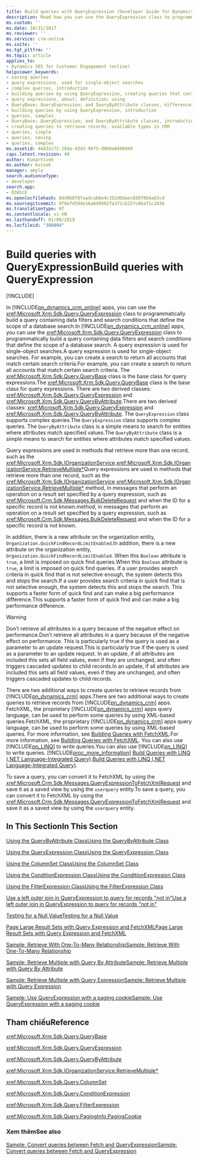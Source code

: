 ```yaml
---
title: Build queries with QueryExpression (Developer Guide for Dynamics 365 for Customer Engagement)| MicrosoftDocs
description: Read how you can use the QueryExpression class to programmatically build a query containing data filters and search conditions that define the scope of a database search
ms.custom: ''
ms.date: 10/31/2017
ms.reviewer: ''
ms.service: crm-online
ms.suite: ''
ms.tgt_pltfrm: ''
ms.topic: article
applies_to:
- Dynamics 365 for Customer Engagement (online)
helpviewer_keywords:
- saving queries
- query expressions, used for single-object searches
- complex queries, introduction
- building queries by using QueryExpression, creating queries that contain data filters and search conditions
- query expressions, about; definition; using
- QueryBase; QueryExpression; and QueryByAttribute classes, differences between
- building queries by using QueryExpression, introduction
- queries, samples
- QueryBase; QueryExpression; and QueryByAttribute classes, introduction to building queries
- creating queries to retrieve records, available types in CRM
- queries, simple
- queries, saving
- queries, complex
ms.assetid: 44d32c72-284a-43d3-96f5-d9b0a0486949
caps.latest.revision: 48
author: KumarVivek
ms.author: kvivek
manager: amyla
search.audienceType:
- developer
search.app:
- D365CE
ms.openlocfilehash: 6dd06870faadcab6e4c352d0daec69978b4a63cd
ms.sourcegitcommit: 9f0efd59de16a6d9902fa372cb25fc0baf1c2838
ms.translationtype: HT
ms.contentlocale: vi-VN
ms.lasthandoff: 01/08/2019
ms.locfileid: "388094"
---
```

# <a name="build-queries-with-queryexpression"></a><span data-ttu-id="51765-103">Build queries with QueryExpression</span><span class="sxs-lookup"><span data-stu-id="51765-103">Build queries with QueryExpression</span></span>

[!INCLUDE[](../../includes/cc_applies_to_update_9_0_0.md)]

<span data-ttu-id="51765-104">In [!INCLUDE[pn_dynamics_crm_online](../../includes/pn-dynamics-crm-online.md)] apps, you can use the <xref:Microsoft.Xrm.Sdk.Query.QueryExpression> class to programmatically build a query containing data filters and search conditions that define the scope of a database search.</span><span class="sxs-lookup"><span data-stu-id="51765-104">In [!INCLUDE[pn_dynamics_crm_online](../../includes/pn-dynamics-crm-online.md)] apps, you can use the <xref:Microsoft.Xrm.Sdk.Query.QueryExpression> class to programmatically build a query containing data filters and search conditions that define the scope of a database search.</span></span> <span data-ttu-id="51765-105">A query expression is used for single-object searches.</span><span class="sxs-lookup"><span data-stu-id="51765-105">A query expression is used for single-object searches.</span></span> <span data-ttu-id="51765-106">For example, you can create a search to return all accounts that match certain search criteria.</span><span class="sxs-lookup"><span data-stu-id="51765-106">For example, you can create a search to return all accounts that match certain search criteria.</span></span> <span data-ttu-id="51765-107">The <xref:Microsoft.Xrm.Sdk.Query.QueryBase> class is the base class for query expressions.</span><span class="sxs-lookup"><span data-stu-id="51765-107">The <xref:Microsoft.Xrm.Sdk.Query.QueryBase> class is the base class for query expressions.</span></span> <span data-ttu-id="51765-108">There are two derived classes: <xref:Microsoft.Xrm.Sdk.Query.QueryExpression> and <xref:Microsoft.Xrm.Sdk.Query.QueryByAttribute>.</span><span class="sxs-lookup"><span data-stu-id="51765-108">There are two derived classes: <xref:Microsoft.Xrm.Sdk.Query.QueryExpression> and <xref:Microsoft.Xrm.Sdk.Query.QueryByAttribute>.</span></span> <span data-ttu-id="51765-109">The `QueryExpression` class supports complex queries.</span><span class="sxs-lookup"><span data-stu-id="51765-109">The `QueryExpression` class supports complex queries.</span></span> <span data-ttu-id="51765-110">The `QueryByAttribute` class is a simple means to search for entities where attributes match specified values.</span><span class="sxs-lookup"><span data-stu-id="51765-110">The `QueryByAttribute` class is a simple means to search for entities where attributes match specified values.</span></span>  
  
 <span data-ttu-id="51765-111">Query expressions are used in methods that retrieve more than one record, such as the <xref:Microsoft.Xrm.Sdk.IOrganizationService>.<xref:Microsoft.Xrm.Sdk.IOrganizationService.RetrieveMultiple*></span><span class="sxs-lookup"><span data-stu-id="51765-111">Query expressions are used in methods that retrieve more than one record, such as the <xref:Microsoft.Xrm.Sdk.IOrganizationService>.<xref:Microsoft.Xrm.Sdk.IOrganizationService.RetrieveMultiple*></span></span> <span data-ttu-id="51765-112">method, in messages that perform an operation on a result set specified by a query expression, such as <xref:Microsoft.Crm.Sdk.Messages.BulkDeleteRequest> and when the ID for a specific record is not known.</span><span class="sxs-lookup"><span data-stu-id="51765-112">method, in messages that perform an operation on a result set specified by a query expression, such as <xref:Microsoft.Crm.Sdk.Messages.BulkDeleteRequest> and when the ID for a specific record is not known.</span></span>  
  
 <span data-ttu-id="51765-113">In addition, there is a new attribute on the organization entity, `Organization.QuickFindRecordLimitEnabled`.</span><span class="sxs-lookup"><span data-stu-id="51765-113">In addition, there is a new attribute on the organization entity, `Organization.QuickFindRecordLimitEnabled`.</span></span> <span data-ttu-id="51765-114">When this `Boolean` attribute is `true`, a limit is imposed on quick find queries.</span><span class="sxs-lookup"><span data-stu-id="51765-114">When this `Boolean` attribute is `true`, a limit is imposed on quick find queries.</span></span> <span data-ttu-id="51765-115">If a user provides search criteria in quick find that is not selective enough, the system detects this and stops the search.</span><span class="sxs-lookup"><span data-stu-id="51765-115">If a user provides search criteria in quick find that is not selective enough, the system detects this and stops the search.</span></span> <span data-ttu-id="51765-116">This supports a faster form of quick find and can make a big performance difference.</span><span class="sxs-lookup"><span data-stu-id="51765-116">This supports a faster form of quick find and can make a big performance difference.</span></span>  
  
> [!WARNING]
>  <span data-ttu-id="51765-117">Don’t retrieve all attributes in a query because of the negative effect on performance.</span><span class="sxs-lookup"><span data-stu-id="51765-117">Don’t retrieve all attributes in a query because of the negative effect on performance.</span></span> <span data-ttu-id="51765-118">This is particularly true if the query is used as a parameter to an update request.</span><span class="sxs-lookup"><span data-stu-id="51765-118">This is particularly true if the query is used as a parameter to an update request.</span></span> <span data-ttu-id="51765-119">In an update, if all attributes are included this sets all field values, even if they are unchanged, and often triggers cascaded updates to child records.</span><span class="sxs-lookup"><span data-stu-id="51765-119">In an update, if all attributes are included this sets all field values, even if they are unchanged, and often triggers cascaded updates to child records.</span></span>  
  
 <span data-ttu-id="51765-120">There are two additional ways to create queries to retrieve records from [!INCLUDE[pn_dynamics_crm](../../includes/pn-dynamics-crm.md)] apps.</span><span class="sxs-lookup"><span data-stu-id="51765-120">There are two additional ways to create queries to retrieve records from [!INCLUDE[pn_dynamics_crm](../../includes/pn-dynamics-crm.md)] apps.</span></span> <span data-ttu-id="51765-121">FetchXML, the proprietary [!INCLUDE[pn_dynamics_crm](../../includes/pn-dynamics-crm.md)] apps query language, can be used to perform some queries by using XML-based queries.</span><span class="sxs-lookup"><span data-stu-id="51765-121">FetchXML, the proprietary [!INCLUDE[pn_dynamics_crm](../../includes/pn-dynamics-crm.md)] apps query language, can be used to perform some queries by using XML-based queries.</span></span> <span data-ttu-id="51765-122">For more information, see [Building Queries with FetchXML](build-queries-fetchxml.md).</span><span class="sxs-lookup"><span data-stu-id="51765-122">For more information, see [Building Queries with FetchXML](build-queries-fetchxml.md).</span></span> <span data-ttu-id="51765-123">You can also use [!INCLUDE[pn_LINQ](../../includes/pn-linq.md)] to write queries.</span><span class="sxs-lookup"><span data-stu-id="51765-123">You can also use [!INCLUDE[pn_LINQ](../../includes/pn-linq.md)] to write queries.</span></span> [!INCLUDE[proc_more_information](../../includes/proc-more-information.md)] <span data-ttu-id="51765-124">[Build Queries with LINQ (.NET Language-Integrated Query)](build-queries-with-linq-net-language-integrated-query.md).</span><span class="sxs-lookup"><span data-stu-id="51765-124">[Build Queries with LINQ (.NET Language-Integrated Query)](build-queries-with-linq-net-language-integrated-query.md).</span></span>  
  
 <span data-ttu-id="51765-125">To save a query, you can convert it to FetchXML by using the <xref:Microsoft.Crm.Sdk.Messages.QueryExpressionToFetchXmlRequest> and save it as a saved view by using the `userquery` entity.</span><span class="sxs-lookup"><span data-stu-id="51765-125">To save a query, you can convert it to FetchXML by using the <xref:Microsoft.Crm.Sdk.Messages.QueryExpressionToFetchXmlRequest> and save it as a saved view by using the `userquery` entity.</span></span>  
  
## <a name="in-this-section"></a><span data-ttu-id="51765-126">In This Section</span><span class="sxs-lookup"><span data-stu-id="51765-126">In This Section</span></span>  
 [<span data-ttu-id="51765-127">Using the QueryByAttribute Class</span><span class="sxs-lookup"><span data-stu-id="51765-127">Using the QueryByAttribute Class</span></span>](use-querybyattribute-class.md)  
  
 [<span data-ttu-id="51765-128">Using the QueryExpression Class</span><span class="sxs-lookup"><span data-stu-id="51765-128">Using the QueryExpression Class</span></span>](use-queryexpression-class.md)  
  
 [<span data-ttu-id="51765-129">Using the ColumnSet Class</span><span class="sxs-lookup"><span data-stu-id="51765-129">Using the ColumnSet Class</span></span>](use-the-columnset-class.md)  
  
 [<span data-ttu-id="51765-130">Using the ConditionExpression Class</span><span class="sxs-lookup"><span data-stu-id="51765-130">Using the ConditionExpression Class</span></span>](use-conditionexpression-class.md)  
  
 [<span data-ttu-id="51765-131">Using the FilterExpression Class</span><span class="sxs-lookup"><span data-stu-id="51765-131">Using the FilterExpression Class</span></span>](use-filterexpression-class.md)  
  
 [<span data-ttu-id="51765-132">Use a left outer join in QueryExpression to query for records "not in"</span><span class="sxs-lookup"><span data-stu-id="51765-132">Use a left outer join in QueryExpression to query for records "not in"</span></span>](use-left-outer-join-queryexpression-query-records-not-in.md)  
  
 [<span data-ttu-id="51765-133">Testing for a Null Value</span><span class="sxs-lookup"><span data-stu-id="51765-133">Testing for a Null Value</span></span>](test-null-value.md)  
  
 [<span data-ttu-id="51765-134">Page Large Result Sets with Query Expression and FetchXML</span><span class="sxs-lookup"><span data-stu-id="51765-134">Page Large Result Sets with Query Expression and FetchXML</span></span>](page-large-result-sets-with-queryexpression.md)  
  
 [<span data-ttu-id="51765-135">Sample: Retrieve With One-To-Many Relationship</span><span class="sxs-lookup"><span data-stu-id="51765-135">Sample: Retrieve With One-To-Many Relationship</span></span>](sample-retrieve-with-one-to-many-relationship.md)  
  
 [<span data-ttu-id="51765-136">Sample: Retrieve Multiple with Query By Attribute</span><span class="sxs-lookup"><span data-stu-id="51765-136">Sample: Retrieve Multiple with Query By Attribute</span></span>](sample-retrieve-multiple-querybyattribute-class.md)  
  
 [<span data-ttu-id="51765-137">Sample: Retrieve Multiple with Query Expression</span><span class="sxs-lookup"><span data-stu-id="51765-137">Sample: Retrieve Multiple with Query Expression</span></span>](sample-retrieve-multiple-queryexpression-class.md)  
  
 [<span data-ttu-id="51765-138">Sample: Use QueryExpression with a paging cookie</span><span class="sxs-lookup"><span data-stu-id="51765-138">Sample: Use QueryExpression with a paging cookie</span></span>](sample-use-queryexpression-with-a-paging-cookie.md)  
  
## <a name="reference"></a><span data-ttu-id="51765-139">Tham chiếu</span><span class="sxs-lookup"><span data-stu-id="51765-139">Reference</span></span>  
 <xref:Microsoft.Xrm.Sdk.Query.QueryBase>  
  
 <xref:Microsoft.Xrm.Sdk.Query.QueryExpression>  
  
 <xref:Microsoft.Xrm.Sdk.Query.QueryByAttribute>  
  
 <xref:Microsoft.Xrm.Sdk.IOrganizationService.RetrieveMultiple*>  
  
 <xref:Microsoft.Xrm.Sdk.Query.ColumnSet>  
  
 <xref:Microsoft.Xrm.Sdk.Query.ConditionExpression>  
  
 <xref:Microsoft.Xrm.Sdk.Query.FilterExpression>  
  
 <xref:Microsoft.Xrm.Sdk.Query.PagingInfo.PagingCookie>  
  
### <a name="see-also"></a><span data-ttu-id="51765-140">Xem thêm</span><span class="sxs-lookup"><span data-stu-id="51765-140">See also</span></span>  
 [<span data-ttu-id="51765-141">Sample: Convert queries between Fetch and QueryExpression</span><span class="sxs-lookup"><span data-stu-id="51765-141">Sample: Convert queries between Fetch and QueryExpression</span></span>](sample-convert-queries-fetch-queryexpression.md)
